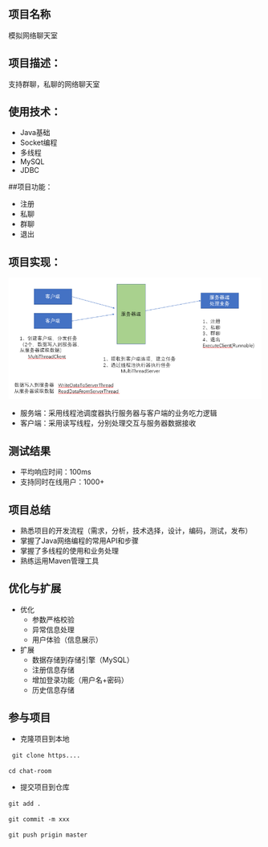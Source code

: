 ## 项目名称

模拟网络聊天室

## 项目描述：

支持群聊，私聊的网络聊天室

## 使用技术：

+ Java基础
+ Socket编程
+ 多线程
+ MySQL
+ JDBC

##项目功能：

+ 注册
+ 私聊
+ 群聊
+ 退出
 
## 项目实现：

![](13.PNG)

+ 服务端：采用线程池调度器执行服务器与客户端的业务吃力逻辑
+ 客户端：采用读写线程，分别处理交互与服务器数据接收

## 测试结果

+ 平均响应时间：100ms
+ 支持同时在线用户：1000+

## 项目总结

+ 熟悉项目的开发流程（需求，分析，技术选择，设计，编码，测试，发布）
+ 掌握了Java网络编程的常用API和步骤
+ 掌握了多线程的使用和业务处理
+ 熟练运用Maven管理工具

## 优化与扩展

+ 优化
    + 参数严格校验
    + 异常信息处理
    + 用户体验（信息展示）
+ 扩展
    + 数据存储到存储引擎（MySQL）
    + 注册信息存储
    + 增加登录功能（用户名+密码）
    + 历史信息存储
    
## 参与项目

+ 克隆项目到本地

``` git clone https....```

```cd chat-room```

+ 提交项目到仓库   

```git add .```

```git commit -m xxx```

```git push prigin master``` 
